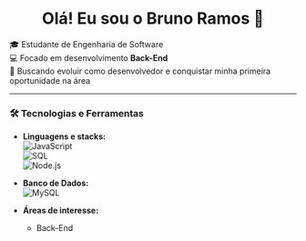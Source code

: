 <h1 align="center">Olá! Eu sou o Bruno Ramos 👋</h1>

🎓 Estudante de Engenharia de Software    
💻 Focado em desenvolvimento **Back-End**  
🚀 Buscando evoluir como desenvolvedor e conquistar minha primeira oportunidade na área  

---

### 🛠️ Tecnologias e Ferramentas

- **Linguagens e stacks:**  
  ![JavaScript](https://img.shields.io/badge/-JavaScript-F7DF1E?logo=javascript&logoColor=000)  
  ![SQL](https://img.shields.io/badge/-SQL-4479A1?logo=mysql&logoColor=white)  
  ![Node.js](https://img.shields.io/badge/-Node.js-339933?logo=node.js&logoColor=white)  

- **Banco de Dados:**  
  ![MySQL](https://img.shields.io/badge/-MySQL-005C84?logo=mysql&logoColor=white)

- **Áreas de interesse:**  
  - Back-End  
    


